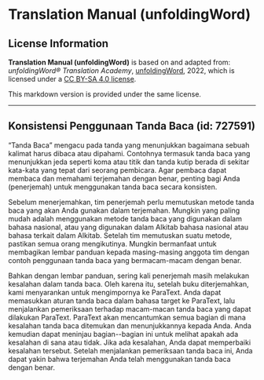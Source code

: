 # Translation Manual (unfoldingWord)

## License Information

**Translation Manual (unfoldingWord)** is based on and adapted from: _unfoldingWord® Translation Academy_, [unfoldingWord](https://unfoldingword.org/utw), 2022, which is licensed under a [CC BY-SA 4.0 license](https://creativecommons.org/licenses/by-sa/4.0/legalcode.en).

This markdown version is provided under the same license.



--------------------------------

## Konsistensi Penggunaan Tanda Baca (id: 727591)

“Tanda Baca” mengacu pada tanda yang menunjukkan bagaimana sebuah kalimat harus dibaca atau dipahami. Contohnya termasuk tanda baca yang menunjukkan jeda seperti koma atau titik dan tanda kutip berada di sekitar kata\-kata yang tepat dari seorang pembicara. Agar pembaca dapat membaca dan memahami terjemahan dengan benar, penting bagi Anda (penerjemah) untuk menggunakan tanda baca secara konsisten.

Sebelum menerjemahkan, tim penerjemah perlu memutuskan metode tanda baca yang akan Anda gunakan dalam terjemahan. Mungkin yang paling mudah adalah menggunakan metode tanda baca yang digunakan dalam bahasa nasional, atau yang digunakan dalam Alkitab bahasa nasional atau bahasa terkait dalam Alkitab. Setelah tim memutuskan suatu metode, pastikan semua orang mengikutinya. Mungkin bermanfaat untuk membagikan lembar panduan kepada masing\-masing anggota tim dengan contoh penggunaan tanda baca yang bermacam\-macam dengan benar.

Bahkan dengan lembar panduan, sering kali penerjemah masih melakukan kesalahan dalam tanda baca. Oleh karena itu, setelah buku diterjemahkan, kami menyarankan untuk mengimpornya ke ParaText. Anda dapat memasukkan aturan tanda baca dalam bahasa target ke ParaText, lalu menjalankan pemeriksaan terhadap macam\-macan tanda baca yang dapat dilakukan ParaText. ParaText akan mencantumkan semua bagian di mana kesalahan tanda baca ditemukan dan menunjukkannya kepada Anda. Anda kemudian dapat meninjau bagian\-\-bagian ini untuk melihat apakah ada kesalahan di sana atau tidak. Jika ada kesalahan, Anda dapat memperbaiki kesalahan tersebut. Setelah menjalankan pemeriksaan tanda baca ini, Anda dapat yakin bahwa terjemahan Anda telah menggunakan tanda baca dengan benar.


